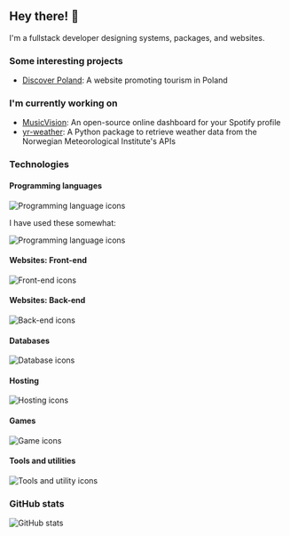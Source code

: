 ## Hey there! 👋

I'm a fullstack developer designing systems, packages, and websites.

### Some interesting projects
- [Discover Poland](https://github.com/ZeroWave022/DiscoverPoland): A website promoting tourism in Poland 

### I'm currently working on
- [MusicVision](https://github.com/ZeroWave022/MusicVision): An open-source online dashboard for your Spotify profile
- [yr-weather](https://github.com/ZeroWave022/yr-weather): A Python package to retrieve weather data from the Norwegian Meteorological Institute's APIs

### Technologies

#### Programming languages
![Programming language icons](https://skillicons.dev/icons?i=py,ts,js)

I have used these somewhat:

![Programming language icons](https://skillicons.dev/icons?i=cs,cpp)

#### Websites: Front-end
![Front-end icons](https://skillicons.dev/icons?i=html,css,react)

#### Websites: Back-end
![Back-end icons](https://skillicons.dev/icons?i=nginx,nextjs,express,flask,jquery)

#### Databases
![Database icons](https://skillicons.dev/icons?i=mongodb,postgres,mysql)

#### Hosting
![Hosting icons](https://skillicons.dev/icons?i=cloudflare,netlify,raspberrypi)

#### Games
![Game icons](https://skillicons.dev/icons?i=unity)

#### Tools and utilities
![Tools and utility icons](https://skillicons.dev/icons?i=git,github,md,postman)

### GitHub stats
![GitHub stats](https://github-readme-stats.vercel.app/api?username=ZeroWave022&theme=tokyonight&hide_border=true&show_icons=true&count_private=true)
